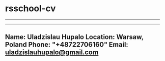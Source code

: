 # rsschool-cv
---
---
Name: Uladzislau Hupalo
Location: Warsaw, Poland
Phone: "+48722706160"
Email: uladzislauhupalo@gmail.com
---